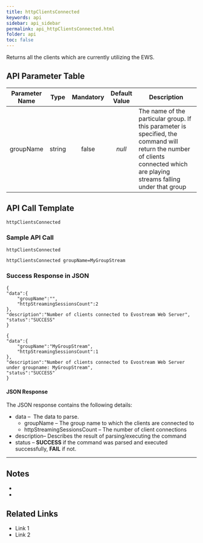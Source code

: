 ```yaml
---
title: httpClientsConnected
keywords: api
sidebar: api_sidebar
permalink: api_httpClientsConnected.html
folder: api
toc: false
---
```




Returns all the clients which are currently utilizing the EWS.





## API Parameter Table

| **Parameter Name** |  Type  | **Mandatory** | **Default Value** | **Description**                          |
| :----------------: | :----: | :-----------: | :---------------: | ---------------------------------------- |
|     groupName      | string |     false     |      *null*       | The name of the particular group. If this parameter is specified, the command will return the number of clients connected which are playing streams falling under that group |



## API Call Template

``` 
httpClientsConnected
```



### Sample API Call

```
httpClientsConnected
```

```
httpClientsConnected groupName=MyGroupStream
```

### Success Response in JSON

``` 
{
"data":{
    "groupName":"",
    "httpStreamingSessionsCount":2
},
"description":"Number of clients connected to Evostream Web Server",
"status":"SUCCESS"
}
```

```
{
"data":{
    "groupName":"MyGroupStream",
    "httpStreamingSessionsCount":1
},
"description":"Number of clients connected to Evostream Web Server under groupname: MyGroupStream",
"status":"SUCCESS"
}
```

#### JSON Response

The JSON response contains the following details:

- data –  The data to parse.
  - groupName – The group name to which the clients are connected to
  - httpStreamingSessionsCount – The number of client connections
- description– Describes the result of parsing/executing the command
- status – **SUCCESS** if the command was parsed and executed successfully, **FAIL** if not.

------

## Notes

- ​
- ​





## **Related Links**

- Link 1
- Link 2